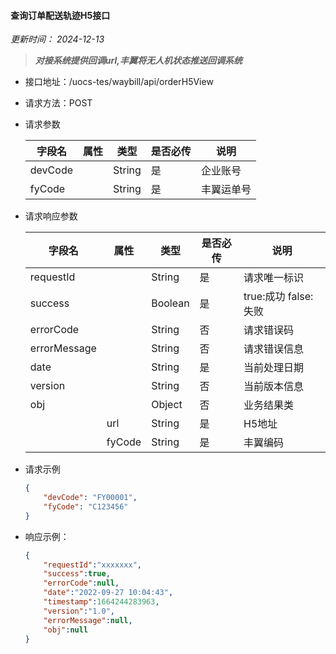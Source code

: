 #### 查询订单配送轨迹H5接口 
*更新时间： 2024-12-13*
> ***对接系统提供回调url,丰翼将无人机状态推送回调系统***

- 接口地址：/uocs-tes/waybill/api/orderH5View
- 请求方法：POST
- 请求参数

    |字段名			|属性	    |类型	|是否必传   |说明      |
    |---------------|-----------|-------|-----------|----------|
	|devCode		|			|String	|是			|企业账号  |
	|fyCode		    |			|String	|是			|丰翼运单号|
                                                                                                                 
	
- 请求响应参数

    |字段名	 		|属性	    |类型	|是否必传	|说明	                  |
    |---------------|-----------|-------|-----------|-------------------------|
	|requestId		|			|String	|是			|请求唯一标识             |
	|success		|			|Boolean|是			|true:成功 false:失败     |
	|errorCode		|			|String	|否			|请求错误码               |
	|errorMessage	|			|String	|否			|请求错误信息             |
	|date			|			|String	|是			|当前处理日期             |
	|version		|			|String	|否			|当前版本信息             |
	|obj			|			|Object	|否			|业务结果类               |
	|			    | url		|String	|是			|H5地址                   |
	|		        | fyCode	|String	|是			|丰翼编码                 |
					

- 请求示例
    ```json
    {
        "devCode": "FY00001",
        "fyCode": "C123456"
    }
    ```
- 响应示例：
   
    ```json
	{
        "requestId":"xxxxxxx",
        "success":true,
        "errorCode":null,
        "date":"2022-09-27 10:04:43",
        "timestamp":1664244283963,
        "version":"1.0",
        "errorMessage":null,
        "obj":null      
	}
    ```